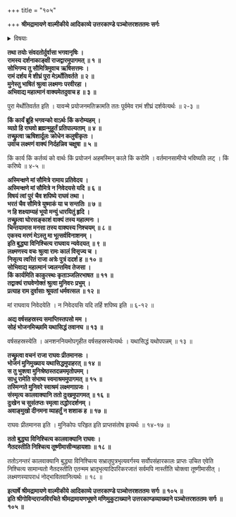 +++
title = "१०५"

+++
**श्रीमद्रामायणे वाल्मीकीये आदिकाव्ये उत्तरकाण्डे पञ्चोत्तरशततमः सर्गः**


<details><summary>विषयाः</summary>

राम-रुद्र-संवाद-समये  
राम-दर्शनार्थं दुर्वाससः समागमे  
शाप-दान-भीत्या  
रामे तद्-आगमन-निवेदनम् ॥ १ ॥  
रुद्र-विसर्जन-पूर्वकं  
स्व-दर्शनार्थम् आगतं रामं प्रति  
दुर्वाससा बुभुक्षा-परिहाराय अन्न-याचने  
तेन तस्मै तत्-काल-सिद्धान्न-दानम् ॥ २ ॥  
प्रतिगते च दुर्वाससि  
रामेण रुद्र-चोदनया  
स्व-कृत-प्रतिज्ञा-स्मरणेन दुःखाधिगमः ॥ ३ ॥
</details>


**तथा तयोः संवदतोर्दुर्वासा भगवानृषिः ।  
रामस्य दर्शनाकाङ्क्षी राजद्वारमुपागमत् ॥ १ ॥  
सोभिगम्य तु सौमित्रिमुवाच ऋषिसत्तमः ।  
रामं दर्शय मे शीघ्रं पुरा मेऽर्थोतिवर्तते ॥ २ ॥  
मुनेस्तु भाषितं श्रुत्वा लक्ष्मणः परवीरहा ।  
अभिवाद्य महात्मानं वाक्यमेतदुवाच ह ॥ ३ ॥**

पुरा मेर्थोतिवर्तत इति । यावन्मे प्रयोजनमतिक्रामति ततः पूर्वमेव रामं शीघ्रं दर्शयेत्यर्थः ॥ २-३ ॥

**किं कार्यं ब्रूहि भगवन्को वाऽर्थः किं करोम्यहम् ।  
व्यग्रो हि राघवो ब्रह्मन्मुहूर्तं प्रतिपाल्यताम् ॥ ४ ॥  
तच्छ्रुत्वा ऋषिशार्दूलः क्रोधेन कलुषीकृतः ।  
उवाच लक्ष्मणं वाक्यं निर्दहन्निव चक्षुषा ॥ ५ ॥**

किं कार्य किं कर्तव्यं को वार्थः किं प्रयोजनं अहमस्मिन् काले किं करोमि । वर्तमानसामीप्ये भविष्यति लट् । किं करिष्ये ॥ ४-५ ॥

**अस्मिन्क्षणे मां सौमित्रे रामाय प्रतिवेदय ।  
अस्मिन्क्षणे मां सौमित्रे न निवेदयसे यदि ॥ ६ ॥  
विषयं त्वां पुरं चैव शपिष्ये राघवं तथा ।  
भरतं चैव सौमित्रे युष्माकं या च सन्ततिः ॥ ७ ॥  
न हि शक्ष्याम्यहं भूयो मन्युं धारयितुं हृदि ।  
तच्छ्रुत्वा घोरसङ्काशं वाक्यं तस्य महात्मनः ।  
चिन्तयामास मनसा तस्य वाक्यस्य निश्चयम् ॥ ८ ॥  
एकस्य मरणं मेऽस्तु मा भूत्सर्वविनाशनम् ।  
इति बुद्ध्या विनिश्चित्य राघवाय न्यवेदयत् ॥ ९ ॥  
लक्ष्मणस्य वचः श्रुत्वा रामः कालं विसृज्य च ।  
निसृत्य त्वरितं राजा अत्रेः पुत्रं ददर्श ह ॥ १० ॥  
सोभिवाद्य महात्मानं ज्वलन्तमिव तेजसा ।  
किं कार्यमिति काकुत्स्थः कृताञ्जलिरभाषत ॥ ११ ॥  
तद्वाक्यं राघवेणोक्तं श्रुत्वा मुनिवरः प्रभुम् ।  
प्रत्याह राम दुर्वासाः श्रूयतां धर्मवत्सल ॥ १२ ॥**

मां राघवाय निवेदयेति । न निवेदयसि यदि तर्हि शपिष्य इति ॥ ६-१२ ॥

**अद्य वर्षसहस्रस्य समाप्तिस्तपसो मम ।  
सोहं भोजनमिच्छामि यथासिद्धं तवानघ ॥ १३ ॥**

वर्षसहस्रस्येति । अनशननियमोपगृहीत वर्षसहस्रस्येत्यर्थः । यथासिद्धं यथोपपन्नम् ॥ १३ ॥

**तच्छ्रुत्वा वचनं राजा राघवः प्रीतमानसः ।  
भोजनं मुनिमुख्याय यथासिद्धमुपाहरत् ॥ १४ ॥  
स तु भुक्त्वा मुनिश्रेष्ठस्तदन्नममृतोपमम् ।  
साधु रामेति संभाष्य स्वमाश्रममुपागमत् ॥ १५ ॥  
तस्मिन्गते मुनिवरे स्वाश्रमं लक्ष्मणाग्रजः ।  
संस्मृत्य कालवाक्यानि ततो दुःखमुपागमत् ॥ १६ ॥  
दुःखेन च सुसंतप्तः स्मृत्वा तद्धोरदर्शनम् ।  
अवाङ्मुखो दीनमना व्याहर्तुं न शशाक ह ॥ १७ ॥**

राघवः प्रीतमानस इति । मुनिकोपः परिहृत इति प्राप्तसंतोष इत्यर्थः ॥ १४-१७ ॥

**ततो बुद्ध्या विनिश्चित्य कालवाक्यानि राघवः ।  
नैतदस्तीति निश्चित्य तूष्णीमासीन्महायशाः ॥ १८ ॥**

ततोऽनन्तरं कालवाक्यानि बुद्ध्या विनिश्चित्य सभ्रातृपुत्रभृत्यवर्गस्य सर्वोपसंहारकालः प्राप्तः उचित एवेति निश्चित्य सामान्यतो नैतदस्तीति एतन्मम भ्रातृभृत्यादिपरिकरजातं सर्वमपि नास्तीति चोक्त्वा तूष्णीमासीत् । लक्ष्मणस्यापराधं नोद्भावितवानित्यर्थः ॥ १८ ॥

**इत्यार्षे श्रीमद्रामायणे वाल्मीकीये आदिकाव्ये उत्तरकाण्डे पञ्चोत्तरशततमः सर्गः ॥ १०५ ॥  
इति श्रीगोविन्दराजविरचिते श्रीमद्रामायणभूषणे मणिमुकुटाख्याने उत्तरकाण्डव्याख्याने पञ्चोत्तरशततमः सर्गः ॥ १०५ ॥**

